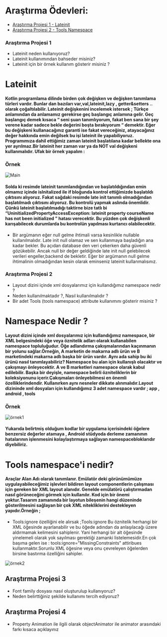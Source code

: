 # Araştırma Ödevleri:
- [Araştırma Projesi 1 - Lateinit](#1)
- [Araştırma Projesi 2 - Tools Namespace](#2)
### <a name="1"></a> Araştırma Projesi 1
- Lateinit neden kullanıyoruz?
- Lateinit kullanımından bahseder misiniz?
- Lateinit için bir örnek kullanım gösterir misiniz ?
# Lateinit
#### Kotlin programlama dilinde birden çok değişken ve değişken tanımlama türleri vardır. Bunlar dan bazıları var,val,lateinit,lazy , getter&setters .. olarak çoğaltılabilir. Lateinit değişkenini incelemek istersek ; Türkçe anlamından da anlamamız gerekirse geç başlangıç anlamına gelir. Geç başlangıç demek kısaca “ seni şuan tanımlıyorum, fakat ben sana bir şey verene kadar sadece bekle değerini boşta bırakıyorum “ demektir. Eğer bu değişkeni kullanacağınız garanti ise fakat vereceğiniz, atayacağınız değer hakkında emin değilsek bu işi lateinit ile yapabiliyoruz. Programımıza dahil ettiğimiz zaman lateinit başlatılana kadar bellekte ona yer ayrılmaz.Bir lateinit her zaman var ya da NOT val değişkeni kullanmalıdır. Ufak bir örnek yapalım :
### Örnek

![Main](https://user-images.githubusercontent.com/72807779/163562073-1ecfff76-780e-4f4e-b13a-b3ae576afcdc.png)

#### Solda ki resimde lateinit tanımlandığından ve başlatıldığından emin olmamız içinde isInitalized ile if bloğunda kontrol ettiğimizde başlatıldı çıktısını alıyoruz. Fakat sağdaki resimde late init tanımlı olmadığından başlatılmadı çıktısını alıyoruz. Bu kontrolü yapmak aslında önemlidir. Çünkü lateinit başlatılmadığı taktirne bize tatlı bi “UninitializedPropertyAccessException: lateinit property courseName has not been initialized ” hatası verecektir. Bu yüzden çok değişkenli karışabilecek durumlarda bu kontrolün yapılması kurtarıcı olabilecektir.
* Bir argümanın eğer null gelme ihtimali varsa kesinlikle nullable kullanılmalıdır. Late init null 
olamaz ve sen kullanmaya başladığın ana kadar bekler. Bu açıdan database den veri çekerken 
daha güvenli gözükebilir. Ancak null bir değer geldiğinde late init null gelebilecek verileri 
engeller,backend de bekletir. Eğer bir argümanın null gelme ihtimalinin olmadığından kesin 
olarak eminseniz lateinit kullanmalısınız.

### <a name="2"></a> Araştırma Projesi 2
- Layout dizini içinde xml dosyalarımız için kullandığımız namespace nedir ?
- Neden kullanılmaktadır ?, Nasıl kullanılmalıdır ?
- Bir adet Tools (tools namespace) attribute kullanımını gösterir misiniz ? 

#  Namespace Nedir ? 
#### Layout dizini içinde xml dosyalarımız için kullandığımız namespace, bir XML belgesindeki öğe veya öznitelik adları olarak kullanabilen namespace topluluğudur. Öğe adlandırma çakışmalarından kaçınmanın bir yolunu sağlar.Örneğin, A marketin de makarna adlı ürün ve B marketindeki makarna adlı başka bir ürün vardır. Aynı ada sahip bu iki ürünü nasıl tanımlayabiliriz? Namespace bu alan için kullanışlı olacaktır ve çakışmayı önleyecektir. A ve B marketleri namespace olarak kabul edilebilir. Başka bir deyişle, namespace belirli özniteliklerin bir koleksiyonunu içerir.Çakışmaları önleyebilmesi en önemli özelliklerindendir. Kullanırken aynı nesneler dikkate alınmalıdır.Layout dizininde xml dosyaları için kullandığımız 3 adet namespace vardır ; app , android , tools

### Örnek
![örnek1](https://user-images.githubusercontent.com/72807779/163562432-6cd32530-4e4b-41fe-9b83-3dff2418ec88.png)

#### Yukarıda belirtmiş olduğum kodlar bir uygulama içerisindeki öğelere benzersiz değerler atamaya , Android stüdyoda derleme zamanının hatalarının işlenmesini kolaylaştırmaya sağlayan namespacebloklarıdır diyebiliriz. 
# Tools namespace'i nedir? 
#### Araçlar Alan Adı olarak tanımlanır. Emülatör deki görünümümüze uygulayabileceğimiz işlevleri bildiren layout componentlerin çalışması için gereken bir XML layout alanıdır. Genelde emülatörü çalıştırmadan nasıl görüneceğini görmek için kullanılır. Kod için bir önemi yoktur.Tasarım zamanında bir layotun bileşenin hangi düzeninde gösterilmesini sağlayan bir çok XML nitekliklerini destekleyen yapıdır.Örneğin ; 
* Tools:ignore özelliğini ele alırsak ;Tools:ignore Bu öznitelik herhangi bir XML öğesinde ayarlanabilir ve bu öğede adından da anlaşılacağı üzere aldırmamak kelimesini sahiplenir. Yani herhangi bir alt öğesinde yinelemeli olarak yok sayılması gerektiği zamanki listelemesidir.En çok başıma gelen ise : tools:ignore="MissingConstraints" attiribues kullanmaktır.Sorunlu XML öğesine veya onu çevreleyen öğelerden birsine bastırma özelliğini sahipler.

![örnek2](https://user-images.githubusercontent.com/72807779/163562738-9d43cb3a-57fe-44ca-84dc-685188f21db4.png)

## <a name="3"></a> Araştırma Projesi 3

- Font family dosyası nasıl oluşturulup kullanıyoruz?
- Neden belirttiğiniz şekilde kullanımı tercih ediyoruz?

## <a name="4"></a> Araştırma Projesi 4

- Property Animation ile ilgili olarak objectAnimator ile animator arasındaki farkı kısaca açıklayınız
